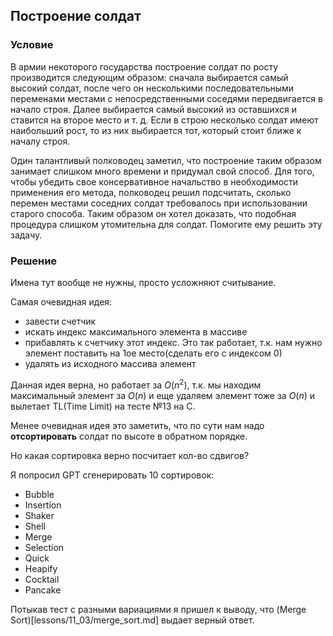 ## Построение солдат

### Условие

В армии некоторого государства построение солдат по росту производится следующим образом: сначала выбирается самый высокий солдат, после чего он несколькими последовательными переменами местами с непосредственными соседями передвигается в начало строя. Далее выбирается самый высокий из оставшихся и ставится на второе место и т. д. Если в строю несколько солдат имеют наибольший рост, то из них выбирается тот, который стоит ближе к началу строя.

Один талантливый полководец заметил, что построение таким образом занимает слишком много времени и придумал свой способ. Для того, чтобы убедить свое консервативное начальство в необходимости применения его метода, полководец решил подсчитать, сколько перемен местами соседних солдат требовалось при использовании старого способа. Таким образом он хотел доказать, что подобная процедура слишком утомительна для солдат. Помогите ему решить эту задачу.

### Решение

Имена тут вообще не нужны, просто усложняют считывание.

Самая очевидная идея:
- завести счетчик
- искать индекс максимального элемента в массиве
- прибавлять к счетчику этот индекс. Это так работает, т.к. нам нужно элемент поставить на 1ое место(сделать его с индексом 0)
- удалять из исходного массива элемент

Данная идея верна, но работает за $O(n^2)$, т.к. мы находим максимальный элемент за $O(n)$ и еще удаляем элемент тоже за $O(n)$ и вылетает TL(Time Limit) на тесте №13 на С.

Менее очевидная идея это заметить, что по сути нам надо **отсортировать** солдат по высоте в обратном порядке.

Но какая сортировка верно посчитает кол-во сдвигов?

Я попросил GPT сгенерировать 10 сортировок:
- Bubble
- Insertion
- Shaker
- Shell
- Merge
- Selection
- Quick
- Heapify
- Cocktail
- Pancake

Потыкав тест с разными вариациями я пришел к выводу, что (Merge Sort)[lessons/11_03/merge_sort.md] выдает верный ответ.